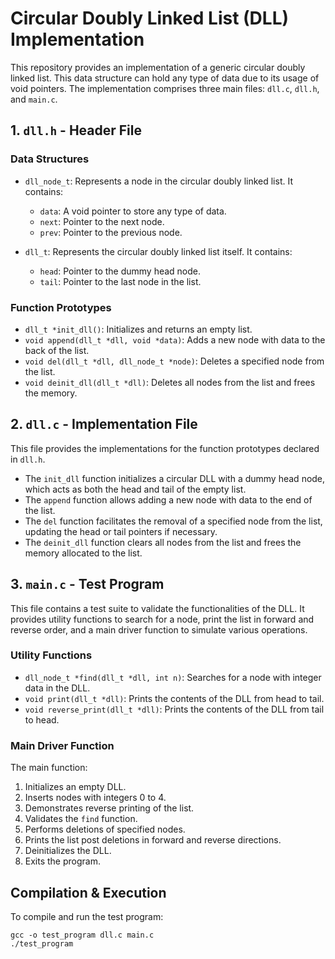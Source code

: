 # Circular Doubly Linked List (DLL) Implementation

This repository provides an implementation of a generic circular doubly linked list. This data structure can hold any type of data due to its usage of void pointers. The implementation comprises three main files: `dll.c`, `dll.h`, and `main.c`.

## 1. `dll.h` - Header File

### Data Structures

- `dll_node_t`: Represents a node in the circular doubly linked list. It contains:
  - `data`: A void pointer to store any type of data.
  - `next`: Pointer to the next node.
  - `prev`: Pointer to the previous node.

- `dll_t`: Represents the circular doubly linked list itself. It contains:
  - `head`: Pointer to the dummy head node.
  - `tail`: Pointer to the last node in the list.

### Function Prototypes

- `dll_t *init_dll()`: Initializes and returns an empty list.
- `void append(dll_t *dll, void *data)`: Adds a new node with data to the back of the list.
- `void del(dll_t *dll, dll_node_t *node)`: Deletes a specified node from the list.
- `void deinit_dll(dll_t *dll)`: Deletes all nodes from the list and frees the memory.

## 2. `dll.c` - Implementation File

This file provides the implementations for the function prototypes declared in `dll.h`.

- The `init_dll` function initializes a circular DLL with a dummy head node, which acts as both the head and tail of the empty list.
- The `append` function allows adding a new node with data to the end of the list.
- The `del` function facilitates the removal of a specified node from the list, updating the head or tail pointers if necessary.
- The `deinit_dll` function clears all nodes from the list and frees the memory allocated to the list.

## 3. `main.c` - Test Program

This file contains a test suite to validate the functionalities of the DLL. It provides utility functions to search for a node, print the list in forward and reverse order, and a main driver function to simulate various operations.

### Utility Functions

- `dll_node_t *find(dll_t *dll, int n)`: Searches for a node with integer data in the DLL.
- `void print(dll_t *dll)`: Prints the contents of the DLL from head to tail.
- `void reverse_print(dll_t *dll)`: Prints the contents of the DLL from tail to head.

### Main Driver Function

The main function:
1. Initializes an empty DLL.
2. Inserts nodes with integers 0 to 4.
3. Demonstrates reverse printing of the list.
4. Validates the `find` function.
5. Performs deletions of specified nodes.
6. Prints the list post deletions in forward and reverse directions.
7. Deinitializes the DLL.
8. Exits the program.

## Compilation & Execution

To compile and run the test program:

```shell
gcc -o test_program dll.c main.c
./test_program
